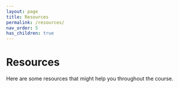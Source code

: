 ```yaml
---
layout: page
title: Resources
permalink: /resources/
nav_order: 5
has_children: true
---
```


# Resources

Here are some resources that might help you throughout the course.